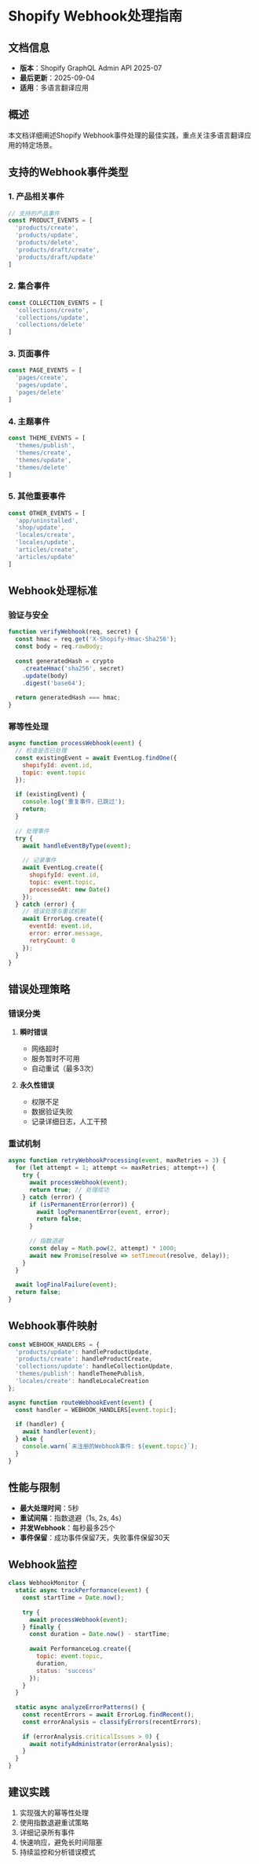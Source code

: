 # Shopify Webhook处理指南

## 文档信息
- **版本**：Shopify GraphQL Admin API 2025-07
- **最后更新**：2025-09-04
- **适用**：多语言翻译应用

## 概述

本文档详细阐述Shopify Webhook事件处理的最佳实践，重点关注多语言翻译应用的特定场景。

## 支持的Webhook事件类型

### 1. 产品相关事件
```javascript
// 支持的产品事件
const PRODUCT_EVENTS = [
  'products/create',
  'products/update', 
  'products/delete',
  'products/draft/create',
  'products/draft/update'
]
```

### 2. 集合事件
```javascript
const COLLECTION_EVENTS = [
  'collections/create',
  'collections/update',
  'collections/delete'
]
```

### 3. 页面事件
```javascript
const PAGE_EVENTS = [
  'pages/create', 
  'pages/update',
  'pages/delete'
]
```

### 4. 主题事件
```javascript
const THEME_EVENTS = [
  'themes/publish',
  'themes/create', 
  'themes/update',
  'themes/delete'
]
```

### 5. 其他重要事件
```javascript
const OTHER_EVENTS = [
  'app/uninstalled',
  'shop/update',
  'locales/create',
  'locales/update',
  'articles/create',
  'articles/update'
]
```

## Webhook处理标准

### 验证与安全

```javascript
function verifyWebhook(req, secret) {
  const hmac = req.get('X-Shopify-Hmac-Sha256');
  const body = req.rawBody;
  
  const generatedHash = crypto
    .createHmac('sha256', secret)
    .update(body)
    .digest('base64');
  
  return generatedHash === hmac;
}
```

### 幂等性处理

```javascript
async function processWebhook(event) {
  // 检查是否已处理
  const existingEvent = await EventLog.findOne({
    shopifyId: event.id,
    topic: event.topic
  });
  
  if (existingEvent) {
    console.log('重复事件，已跳过');
    return;
  }
  
  // 处理事件
  try {
    await handleEventByType(event);
    
    // 记录事件
    await EventLog.create({
      shopifyId: event.id,
      topic: event.topic,
      processedAt: new Date()
    });
  } catch (error) {
    // 错误处理与重试机制
    await ErrorLog.create({
      eventId: event.id,
      error: error.message,
      retryCount: 0
    });
  }
}
```

## 错误处理策略

### 错误分类

1. **瞬时错误**
   - 网络超时
   - 服务暂时不可用
   - 自动重试（最多3次）

2. **永久性错误**
   - 权限不足
   - 数据验证失败
   - 记录详细日志，人工干预

### 重试机制

```javascript
async function retryWebhookProcessing(event, maxRetries = 3) {
  for (let attempt = 1; attempt <= maxRetries; attempt++) {
    try {
      await processWebhook(event);
      return true; // 处理成功
    } catch (error) {
      if (isPermanentError(error)) {
        await logPermanentError(event, error);
        return false;
      }
      
      // 指数退避
      const delay = Math.pow(2, attempt) * 1000;
      await new Promise(resolve => setTimeout(resolve, delay));
    }
  }
  
  await logFinalFailure(event);
  return false;
}
```

## Webhook事件映射

```javascript
const WEBHOOK_HANDLERS = {
  'products/update': handleProductUpdate,
  'products/create': handleProductCreate,
  'collections/update': handleCollectionUpdate,
  'themes/publish': handleThemePublish,
  'locales/create': handleLocaleCreation
};

async function routeWebhookEvent(event) {
  const handler = WEBHOOK_HANDLERS[event.topic];
  
  if (handler) {
    await handler(event);
  } else {
    console.warn(`未注册的Webhook事件: ${event.topic}`);
  }
}
```

## 性能与限制

- **最大处理时间**：5秒
- **重试间隔**：指数退避（1s, 2s, 4s）
- **并发Webhook**：每秒最多25个
- **事件保留**：成功事件保留7天，失败事件保留30天

## Webhook监控

```javascript
class WebhookMonitor {
  static async trackPerformance(event) {
    const startTime = Date.now();
    
    try {
      await processWebhook(event);
    } finally {
      const duration = Date.now() - startTime;
      
      await PerformanceLog.create({
        topic: event.topic,
        duration,
        status: 'success'
      });
    }
  }
  
  static async analyzeErrorPatterns() {
    const recentErrors = await ErrorLog.findRecent();
    const errorAnalysis = classifyErrors(recentErrors);
    
    if (errorAnalysis.criticalIssues > 0) {
      await notifyAdministrator(errorAnalysis);
    }
  }
}
```

## 建议实践

1. 实现强大的幂等性处理
2. 使用指数退避重试策略
3. 详细记录所有事件
4. 快速响应，避免长时间阻塞
5. 持续监控和分析错误模式